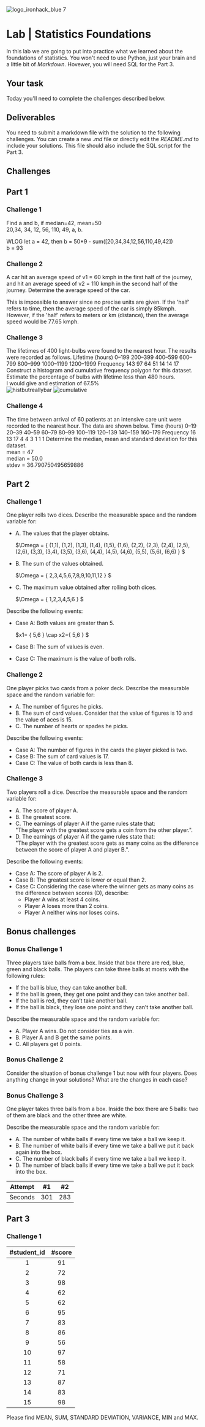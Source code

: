 ![logo_ironhack_blue 7](https://user-images.githubusercontent.com/23629340/40541063-a07a0a8a-601a-11e8-91b5-2f13e4e6b441.png)

# Lab | Statistics Foundations
In this lab we are going to put into practice what we learned about the foundations of statistics. You won't need to use Python, just your brain and a little bit of *Markdown*. Hovewer, you will need SQL for the Part 3.

## Your task
Today you'll need to complete the challenges described below.

## Deliverables
You need to submit a markdown file with the solution to the following challenges. You can create a new *.md* file or directly edit the *README.md* to include your solutions.
This file should also include the SQL script for the Part 3.

## Challenges
## Part 1
### Challenge 1
Find a and b, if median=42, mean=50  
20,34, 34,  12, 56, 110, 49, a, b.  
  
WLOG let a = 42, then b = 50*9 - sum([20,34,34,12,56,110,49,42])  
b = 93

### Challenge 2
A car hit an average speed of v1 = 60 kmph in the first half of the journey, and hit an average speed of v2 = 110 kmph in the second half of the journey. Determine the average speed of the car.  
  
This is impossible to answer since no precise units are given. If the 'half' refers to time, then the average speed of the car is simply 85kmph. However, if the 'half' refers to meters or km (distance), then the average speed would be 77.65 kmph.  

### Challenge 3
The lifetimes of 400 light-bulbs were found to the nearest hour. The results were recorded as
follows.
Lifetime (hours) 0–199 200–399 400–599 600–799 800–999 1000–1199 1200–1999
Frequency         143     97      64      51      14      14        17
Construct a histogram and cumulative frequency polygon for this dataset. Estimate the percentage
of bulbs with lifetime less than 480 hours.   
I would give and estimation of 67.5%  
![histbutreallybar](./hist.jpg)
![cumulative](./cum_hist.jpg)

### Challenge 4
The time between arrival of 60 patients at an intensive care unit were recorded to the nearest hour.
The data are shown below.
Time (hours) 0–19 20–39 40–59 60–79 80–99 100–119 120–139 140–159 160–179
Frequency     16    13    17    4     4      3       1      1       1
Determine the median, mean and standard deviation for this dataset.  
mean = 47  
median = 50.0  
stdev = 36.790750495659886  

## Part 2
### Challenge 1
One player rolls two dices. Describe the measurable space and the random variable for:
* A. The values that the player obtains.  
  
  $\Omega = \{ (1,1), (1,2), (1,3), (1,4), (1,5), (1,6), (2,2), (2,3), (2,4), (2,5), (2,6), (3,3), (3,4), (3,5), (3,6), (4,4), (4,5), (4,6), (5,5), (5,6), (6,6) \} $
* B. The sum of the values obtained.  
  
  $\Omega = \{ 2,3,4,5,6,7,8,9,10,11,12 \}  $
* C. The maximum value obtained after rolling both dices.  
  
  $\Omega = \{ 1,2,3,4,5,6 \}  $
  
Describe the following events:  
* Case A: Both values are greater than 5.  
  
  $x1= \{ 5,6 \} \cap x2=\{ 5,6 \} $
* Case B: The sum of values is even.
* Case C: The maximum is the value of both rolls.

### Challenge 2
One player picks two cards from a poker deck. Describe the measurable space and the random variable for:
* A. The number of figures he picks.
* B. The sum of card values. Consider that the value of figures is 10 and the value of aces is 15.
* C. The number of hearts or spades he picks.

Describe the following events:
* Case A: The number of figures in the cards the player picked is two.
* Case B: The sum of card values is 17.
* Case C: The value of both cards is less than 8.

### Challenge 3
Two players roll a dice. Describe the measurable space and the random variable for:
* A. The score of player A.
* B. The greatest score.
* C. The earnings of player A if the game rules state that:  
"The player with the greatest score gets a coin from the other player.".
* D. The earnings of player A if the game rules state that:  
"The player with the greatest score gets as many coins as the difference between the score of player A and player B.". 

Describe the following events:
* Case A: The score of player A is 2.
* Case B: The greatest score is lower or equal than 2.
* Case C: Considering the case where the winner gets as many coins as the difference between scores (D), describe: 
  * Player A wins at least 4 coins.
  * Player A loses more than 2 coins.
  * Player A neither wins nor loses coins.

## Bonus challenges
### Bonus Challenge 1
Three players take balls from a box. Inside that box there are red, blue, green and black balls. The players can take three balls at mosts with the following rules:

* If the ball is blue, they can take another ball.
* If the ball is green, they get one point and they can take another ball.
* If the ball is red, they can’t take another ball.
* If the ball is black, they lose one point and they can’t take another ball.

Describe the measurable space and the random variable for:
* A. Player A wins. Do not consider ties as a win.
* B. Player A and B get the same points.
* C. All players get 0 points.

### Bonus Challenge 2
Consider the situation of bonus challenge 1 but now with four players. Does anything change in your solutions? What are the changes in each case?

### Bonus Challenge 3
One player takes three balls from a box. Inside the box there are 5 balls: two of them are black and the other three are white. 

Describe the measurable space and the random variable for:
* A. The number of white balls if every time we take a ball we keep it.
* B. The number of white balls if every time we take a ball we put it back again into the box.
* C. The number of black balls if every time we take a ball we keep it.
* D. The number of black balls if every time we take a ball we put it back into the box.

| Attempt | #1 | #2 |
| :---: | :---: | :---: |
| Seconds | 301 | 283 |

## Part 3
### Challenge 1

| #student_id | #score |
| :---------: | :----: |
| 1 | 91 |
| 2 | 72 |
| 3 | 98 |
| 4 | 62 |
| 5 | 62 |
| 6 | 95 |
| 7 | 83 |
| 8 | 86 |
| 9 | 56 |
|10 | 97 |
|11 | 58 |
|12 | 71 |
|13 | 87 |
|14 | 83 |
|15 | 98 |


Please find MEAN, SUM, STANDARD DEVIATION, VARIANCE, MIN and MAX.
